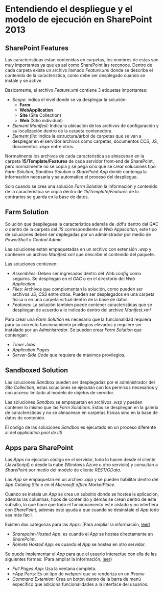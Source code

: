 # Entendiendo el despliegue y el modelo de ejecución en SharePoint 2013

## SharePoint Features

Las caracteristicas estan contenidas en carpetas, los nombres de estas son muy importantes ya que es así como SharePoint las reconoce. Dentro de cada carpeta existe un archivo llamado *Feature.xml* donde se describe el contenido de la característica, como debe ser desplegado cuando se instale y se active.

Basicamente, el archivo *Feature.xml* contiene 3 etiquetas importantes:
*   *Scope:* indica el nivel donde se va desplegar la solución:
    *   **Farm**
    *   **WebApplication**
    *   **Site** (Site Collection)
    *   **Web** (Sitio individual)
*   *Element Manifest:*  Indica la ubicación de los archivos de configuración y su localización dentro de la carpeta contenedora.
*   *Element file*: Indica la estructura/árbol de carpetas que se van a desplegar en el servidor archivos como carpetas, documentos *CCS*, *JS*, documentos *.aspx* entre otros.

Normalmente los archivos de cada caracteristica se almacenan en la carpeta **15/Template/Features** de cada servidor front-end de SharePoint, pero normalmente no se copia y se pega sino que se crear soluciones tipo *Farm Solution*, *Sandbox Solution* o *SharePoint App* donde contenga la información necesaria y se automatice el proceso del despliegue.

Solo cuando se crea una solución *Farm Solution* la información y contenido de la característica se copia dentro de *15/Template/Features* de lo contrarios se guarda en la base de datos.

## Farm Solution

Solución que desplieguea la caracteristica además de *.ddl's* dentro del GAC o dentro de la carpeta del *IIS* correspondiente al *Web Application*, este tipo de soluciones deben ser deplegadas por un administrador por medio de *PowerShell* o *Central Admin*.

Las soluciones estan empaquetadas en un archivo con extensión *.wsp* y contienen un archivo *Manifest.xml* que describe el contenido del paquete.

Las soluciones contienen:

*   *Assemblies:* Deben ser ingresados dentro del *Web.config* como seguiros. Se despliegan en el *GAC* o en el directorio del *Web Application*.
*   *Files:* Archivos que complementan la solución, como pueden ser archivos *JS*, *CSS* entre otros. Pueden ser desplegados en una carpeta física o en una carpeta virtual dentro de la base de datos.
*   *Features:* La solución tambien puede contener características que se despliegan de acuerdo a lo indicado dentro del archivo *Manifest.xml*

Para crear una *Farm Solution* es necesario que la funcionalidad requiera para su correcto funcionamiento privilegios elevados y requiere ser instalado por un *Administrador*. Se pueden crear *Farm Solution* que contengan:
*   *Timer Jobs*
*   *Application Pages*
*   *Server-Side Code* que requiere de máximos provilegios.

## Sandboxed Solution

Las soluciones *Sandbox* pueden ser desplegadas por el administrador del *Site Collection*, estas soluciones se ejecutan con los permisos necesarios y con acceso limitado al modelo de objetos de servidor.

Las soluciones *Sandbox* se empaquetan en archivos *.wsp* y pueden contener lo mismo que las *Farm Solutions*. Estas se despliegan en la galeria de características y no se almacenan en carpetas físicas sino en la base de datos de contenido.

El código de las soluciones *Sandbox* es ejecutado en un proceso diferente al del *application pool de IIS*.

## Apps para SharePoint

Las *Apps* no ejecutan código en el servidor, todo lo hacen desde el cliente (JavaScript) o desde la nube (Windows Azure u otro servicio) y consultan a *SharePoint* por medio del modelo de cliente *REST/OData*.

Las *App* se empaquetan en un archivo *.app* y se pueden habilitar dentro del *App Catalog Site* o en el *Microsoft office MarketPlace*.

Cuando se instala un *App* se crea un subsitio donde se hostea la aplicación, además las columnas, tipos de contenido y demás se crean dentro de este subsitio, lo que hace que todo el funcionamiento este aislado y no interfiera con *SharePoint*, además esto ayuda a que cuando se desinstale el *App* todo sea más fácil.

Existen dos categorias para las *Apps*: (Para ampliar la información, [leer][AutoHosted-CloudHosted])
*   *Sharepoint-Hosted App*: es cuando el *App* se hostea directamente en *SharePoint*.
*   *Romete Hosted App*: es cuando el *App* se hostea en otro servidor.

Se puede implementar el *App* para que el usuario interactue con ella de las siguientes formas: (Para ampliar la información, [leer][FormasVerApp])

*   *Full Pages App*: Usa la ventana completa.
*   *App Parts: Es un tipo de *webpart* que se renderiza en un *IFrame*
*   *Command Extention:* Crea un botón dentro de la barra de menú especifico que adiciona funcionalidades a la interface del usuarios.

[AutoHosted-CloudHosted]:https://sharepoint.stackexchange.com/questions/58479/is-there-a-difference-between-a-sharepoint-hosted-app-and-a-cloud-hosted-app

[FormasVerApp]:https://dev.office.com/sharepoint/docs/sp-add-ins/sharepoint-add-ins